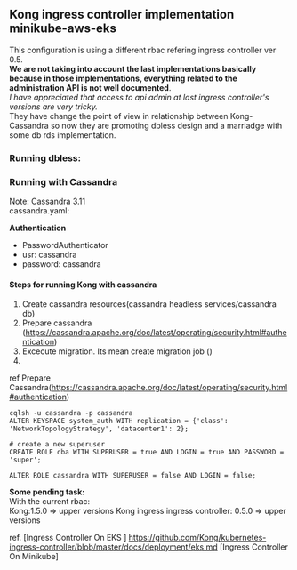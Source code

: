 ## Kong ingress controller implementation minikube-aws-eks

This configuration is using a different rbac refering ingress controller ver 0.5.</br>
**We are not taking into account the last implementations basically
because in those implementations, everything related to the administration API is not well documented**.</br>
*I have appreciated that access to api admin at last ingress controller's versions are very tricky.*  
They have change the point of view in relationship between Kong-Cassandra so now they are promoting dbless design and a marriadge with some db rds implementation.

### Running dbless:

### Running with Cassandra 
Note: Cassandra 3.11</br> 
cassandra.yaml:</br>

**Authentication** 
* PasswordAuthenticator
* usr: cassandra 
* password: cassandra      

#### Steps for running Kong with cassandra ###

1. Create cassandra resources(cassandra headless services/cassandra db)
2. Prepare cassandra (https://cassandra.apache.org/doc/latest/operating/security.html#authentication)
3. Excecute migration. Its mean create migration job ()
4. 

ref Prepare Cassandra(https://cassandra.apache.org/doc/latest/operating/security.html#authentication) 

```shell
cqlsh -u cassandra -p cassandra
ALTER KEYSPACE system_auth WITH replication = {'class': 'NetworkTopologyStrategy', 'datacenter1': 2};

# create a new superuser
CREATE ROLE dba WITH SUPERUSER = true AND LOGIN = true AND PASSWORD = 'super';

ALTER ROLE cassandra WITH SUPERUSER = false AND LOGIN = false;
```




**Some pending task:**</br> 
 With the current rbac: </br>
 Kong:1.5.0 => upper versions 
 Kong ingress ingress controller: 0.5.0 => upper versions 

ref.
[Ingress Controller On EKS ] https://github.com/Kong/kubernetes-ingress-controller/blob/master/docs/deployment/eks.md
[Ingress Controller On Minikube] 

